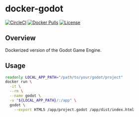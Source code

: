 # docker-godot

[![CircleCI](https://circleci.com/gh/mtlynch/docker-godot.svg?style=svg)](https://circleci.com/gh/mtlynch/docker-godot) [![Docker Pulls](https://img.shields.io/docker/pulls/mtlynch/docker-godot.svg?maxAge=604800)](https://hub.docker.com/r/mtlynch/docker-godot/) [![License](http://img.shields.io/:license-mit-blue.svg?style=flat-square)](LICENSE)

## Overview

Dockerized version of the Godot Game Engine.

## Usage

```bash
readonly LOCAL_APP_PATH="/path/to/your/godot/project"
docker run \
  -it \
  --rm \
  --name godot \
  -v "${LOCAL_APP_PATH}/:/app" \
  godot \
    --export HTML5 /app/project.godot /app/dist/index.html
```
